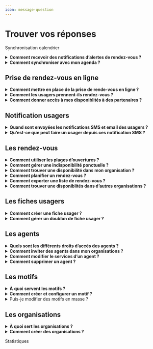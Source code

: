 ```yaml
---
icon: message-question
---
```


# Trouver vos réponses

Synchronisation calendrier

<details>

<summary><strong>Comment recevoir des notifications d’alertes de rendez-vous ?</strong></summary>

Cette fonctionnalité permet de recevoir des notifications par email lorsqu’un rendez-vous est ajouté, modifié ou annulé dans un agenda. Elle répond au besoin des agents souhaitant être alertés en cas de changement dans leur planning.

Vous pouvez personnaliser vos préférences de notification dans l’onglet **"Mon Compte"**, accessible en cliquant sur votre prénom en haut à droite de votre calendrier.

Chaque email contient une pièce jointe au format **ICS**, compatible avec la plupart des logiciels de calendrier. Votre calendrier externe reconnaîtra automatiquement ces mises à jour, bien que certains logiciels demandent une validation manuelle des modifications.

</details>

<details>

<summary><strong>Comment synchroniser avec mon agenda ?</strong></summary>

Cette fonctionnalité permet d'envoyer les informations des rendez-vous planifié dans un agenda extérieur à RDV Service Public. Elle répond au besoin de faire afficher les rendez-vous planifié dans un agenda du quotidien, souvent utilisé dans les administrations pour gérer leur quotidien métier en dehors des rendez-vous (réunion d'équipe etc ...)

#### Notes générales&#x20;

RDV Service Public propose différents mécanismes de synchronisation. Voici quelques remarques importantes valables pour tous les mécanismes :

* Pour protéger les données personnelles de vos usagers, les événements envoyés à votre logiciel de calendrier externe ne contiendront que le motif, l'adresse du rendez-vous et un lien vers les détails dans RDV Service Public ;&#x20;
* Nous proposons de synchroniser les créations, changements et annulations depuis RDV Service Public vers les logiciels de calendrier externes mais pas l’inverse. Si vous supprimez un RDV depuis votre logiciel de calendrier externe, cela ne sera pas répercuté dans RDV Service Public et l’usager n’en sera pas averti.

#### S**ynchronisation par email**

Cette synchronisation envoie un email pour chaque création, modification ou annulation de RDV.&#x20;

Chaque email contient une pièce jointe au format ICS, un format largement supporté. Votre logiciel de calendrier externe reconnaîtra ces emails et mettra automatiquement à jour les évènements dans votre calendrier. Certains logiciels de calendrier demandent « d’accepter » chaque modification.

Vous pouvez modifier vos préférences de notifications email dans l’espace « Mon Compte » accessible en cliquant sur votre prénom en haut à droite depuis votre vue calendrier.

#### **Synchronisation Webcal**

Webcal est un protocole largement supporté par les logiciels de calendrier.&#x20;

Nous vous fournissons une URL individuelle fournissant le contenu de votre agenda au format ICS. Cette URL peut être récupérée depuis dans l’espace « Mon Compte » accessible en cliquant sur votre prénom en haut à droite depuis votre vue calendrier. Il suffit de copier cette URL dans votre logiciel de calendrier externe et la synchronisation se fera automatiquement.

Si vous synchronisez votre agenda RDV Solidarités avec Google Agenda, la mise à jour peut prendre jusqu'à 12 heures. Avec le calendrier Outlook, l'affichage est plus rapide, généralement dans l'heure suivant la prise de rendez-vous.

La synchronisation WebCal n’est pas instantanée. \
\
La fréquence de mise à jour dépend de chaque logiciel de calendrier externe. Avec Google Agenda par exemple, la mise à jour peut prendre jusqu’à 12h. Avec Outlook, cette fréquence est généralement d’environ une heure mais chaque logiciel peut se comporter différemment.

#### Synchronisation spécifique Outlook

Il existe deux grandes versions d'Outlook :&#x20;

* Outlook hébergé à distance, aussi appelé Microsoft 365
* Outlook hébergé sur place par l’administration, aussi appelé Microsoft Exchange

Nous avons un prototype de synchronisation spécifique pour la version hébergée à distance (Microsoft 365). N’hésitez pas à nous contacter si vous souhaitez l’expérimenter sur votre territoire.&#x20;

Nous ne fournissons pour l’instant pas de solution spécifique pour Outlook hébergé sur place (Microsoft Exchange). Certaines structures utilisant RDV Service Public et ce type d’Outlook ont cependant mis en place des solutions via webhooks (voir ci-dessous).

#### Synchronisation via webhooks

Cette solution demande du développement spécifique en interne par votre DSI.

Les webhooks sont une manière de communiquer entre deux systèmes d’information. Nous proposons d’émettre des webhooks vers le SI de votre organisation.&#x20;

Il est possible de développer un logiciel dans votre SI pour recevoir ces webhooks et mettre à jour les calendriers des agents en conséquence. Cette solution est déjà en place dans plusieurs structures utilisant RDV Service Public.

Vous trouverez des informations techniques ici : [https://github.com/betagouv/rdv-service-public/blob/production/docs/api/webhooks/api-notifications-webhooks.md](https://github.com/betagouv/rdv-service-public/blob/production/docs/api/webhooks/api-notifications-webhooks.md)

</details>

## Prise de rendez-vous en ligne

<details>

<summary><strong>Comment mettre en place de la prise de rende-vous en ligne ?</strong></summary>

Cette fonctionnalité permet aux usagers d’accéder aux disponibilités de votre organisation et de planifier un rendez-vous en toute autonomie, depuis un ordinateur ou un téléphone.

Pour activer cette option, trois étapes sont nécessaires :

**1. Configurer des motifs ouverts à la réservation en ligne**

Dans les paramètres des motifs, sélectionnez au moins un motif et activez l’option **"Ouvert aux agents et aux usagers"**. Vous pouvez également :

* Définir un délai minimum et maximum de réservation.
* Ajouter des instructions personnalisées dans l’onglet **"Instruction et notification"**.

**2. Configurer une plage d’ouverture**

Créez une plage d’ouverture en y associant des motifs configurés pour la réservation en ligne. Ces motifs sont identifiés par une pastille spécifique dans l’écran de suivi des motifs.

**3. Partager votre URL de prise de rendez-vous**

Un lien URL est disponible dans le menu **"Réservation en ligne"**. Ce lien permet aux usagers et prescripteurs d’accéder directement à vos disponibilités via un navigateur web. Vous pouvez partager cette URL ou l’intégrer dans différents supports, tels que votre site internet ou une plaquette numérique.

</details>

<details>

<summary><strong>Comment les usagers prennent-ils rendez-vous ?</strong></summary>

Les usagers peuvent prendre rendez-vous en ligne si cette option est activée et que vous avez partagé votre lien de réservation. Ce lien peut être diffusé sur votre site web ou tout autre support.

Une fois sur la plateforme, ils pourront :

1. Choisir un service et un motif de rendez-vous.&#x20;
2. Sélectionner un créneau disponible
3. S’identifier pour confirmer leur rendez-vous.

Deux options d’identification :

1. **FranceConnect** : les informations de contact sont récupérées automatiquement. C'est le parcours le plus rapide et sécurisé.&#x20;
2. **Création de compte** : si l’usager ne passe pas par FranceConnect, il doit renseigner son nom, prénom, email et (optionnellement) son numéro de téléphone. Un email de vérification lui sera envoyé, et en cliquant sur le lien de vérificatio présent dans le mail, il sera redirigé vers son parcours et pourra finaliser son rendez-vous.&#x20;

</details>

<details>

<summary><strong>Comment donner accès à mes disponiblités à des partenaires ?</strong> </summary>

La fonctionnalité **prescripteur** permet à un partenaire extérieur (ex. : association, administration, collectivité) de planifier des rendez-vous pour un usager dans vos disponibilités. Cela facilite le parcours des usagers en permettant à différentes entités administratives de rediriger les usagers vers un rendez-vous dans votre structure.&#x20;

#### **Comment ça fonctionne ?**

1. **Configuration** : Activez des motifs de rendez-vous ouverts à la réservation en ligne dans vos disponibilités.
2. **Partage de l'URL** : Envoyez l'URL de réservation en ligne à vos partenaires.&#x20;
3. **Notifications** :
   * **Prescripteur** : Reçoit un e-mail de confirmation du rendez-vous.
   * **Usager** : Reçoit une confirmation et un rappel 48 heures avant le rendez-vous.
   * **Professionnel** : Le rendez-vous apparaît dans son agenda, avec synchronisation possible.

**Que doit faire un prescripteur ?**

1. Accédez à la **prise de rendez-vous en ligne** et sélectionnez :
   * **Motif du rendez-vous**
   * **Créneau de rendez-vous**
2. Cliquez sur **"Je suis un prescripteur qui oriente un bénéficiaire"**.
3. Saisissez vos coordonnées et celles de l'usager.
4. Confirmez le rendez-vous. Un récapitulatif sera généré à la fin.

</details>

## Notification usagers

<details>

<summary><strong>Quand sont envoyées les notifications SMS et email des usagers ?</strong></summary>

Cette fonctionnalité permet d'automatiser les informations de rendez-vous à vos usagers. Elle répond à plusieurs besoins agents et usagers. Elle permet de diminuer l'absentéisme et d'éviter les manipulation de rappel chronophage pour les agents. Elle permet aussi à l'usager de garder une trace des informations du rendez-vous dans son téléphone.&#x20;

Plusieurs actions déclenchent l'envoi de SMS :&#x20;

* Une notification de **confirmation** est envoyée immédiatement après la création du rendez-vous.
* Une notification de **rappel** est envoyée à l'usager 48h avant le rendez-vous (hors jours fériés et dimanches).
* Une notification de **rendez-vous modifié** : l'usager reçoit immédiatement une notification en cas de modification du rendez-vous.
* Une notification de **rendez-vous annulé** : l'usager reçoit immédiatement une notification en cas d'annulation du rendez-vous. Si l'usager est à l'origine de l'annulation, il doit le faire au moins 4 heures avant l'heure prévue du rendez-vous.

</details>

<details>

<summary><strong>Qu’est-ce que peut faire un usager depuis ces notification SMS ?</strong></summary>

Chaque usager recevra une notification par SMS et/ou email.

* Le SMS contiendra un lien "Infos/Annulation".
* En cliquant dessus, il accèdera à une page web où il devra saisir les trois premières lettres de son nom de famille.
* S'il les saisit correctement, il verra un récapitulatif de son rendez-vous avec les instructions associées ainsi que les informations de contact de votre organisation.&#x20;

Un bouton "Annuler le rendez-vous" lui permettra d’annuler sans vous contacter, jusqu’à **4 heures avant** l’heure prévue. Au-delà, il devra vous contacter via les informations de contact disponible dans le récapitulatif de rendez-vous. &#x20;

</details>

## Les rendez-vous

<details>

<summary><strong>Comment utiliser les plages d’ouvertures ?</strong></summary>

Les plages d’ouverture permettent de définir les disponibilités d’un agent. Une fois configurées, elles simplifient la prise de rendez-vous : les agents peuvent directement rechercher un créneau via le bouton "Trouver un RDV", évitant ainsi une consultation fastidieuse des agendas individuels.

Pour créer une plage d’ouverture :&#x20;

* &#x20;Accédez au menu **"Plages d’ouverture"** dans l’onglet **"Planning"**.&#x20;
* Cliquer sur **"Créer une plage d’ouverture"**.

Lors de la création, sélectionnez un ou plusieurs motifs pour indiquer les types de rendez-vous possibles. Cette option est particulièrement utile si certains motifs nécessitent du matériel spécifique.

Si un motif est ouvert à la réservation en ligne, la plage d’ouverture sera accessible aux réservations en ligne depuis votre url de prise de rendez-vous en ligne.&#x20;

Vous pouvez créer une plage exceptionnelle (pour un jour unique) ou récurrente (tous les jours de la semaine). Pour une répétition, indiquez d’abord les horaires, puis cochez l’option **"Répéter"**.

Les plages d’ouverture de plus d’un an sont automatiquement supprimées.

</details>

<details>

<summary><strong>Comment gérer une indisponibilité ponctuelle ?</strong></summary>

Les indisponibilités permettent de signaler vos absences ponctuelles ou régulières à vos collègues et aux usagers. Cette fonctionnalité évite de modifier les plages d'ouvertures en cas d'indisponiblité ponctuelle des agents. Si une indisponibilité couvre la période d'une plage d'ouverture, les disponibilités de cette période seront supprimées.

Pour créer une indisponibilité :

1. Accédez au menu _**planning**_
2. Sélectionnez _**indisponibilité**_
3. Cliquez sur "créer une indisponibilité"
4. Renseignez les informations demandées

Vous pouvez configurer des absences ponctuelles ou récurrentes en utilisant l'option _**répéter**_.

Les indisponibilités apparaissent en gris sur votre agenda et ceux de vos collègues.&#x20;

Pour une indisponibilité récurrente, il n'est pas possible de supprimer une seule occurrence. Vous devrez supprimer l'indisponibilité récurrente entière et en créer une nouvelle excluant l'occurrence non désirée.

</details>

<details>

<summary><strong>Comment trouver une disponibilité dans mon organisation ?</strong></summary>

Le bouton **"Trouver un rendez-vous"** permet de rechercher rapidement des disponibilités dans votre organisation ou service, évitant ainsi une consultation manuelle des agendas.

Pour utiliser cette fonctionnalité :&#x20;

1. Cliquez sur **"Trouver un rendez-vous"** pour accéder au moteur de recherche.
2. Spécifiez vos critères : service, motif, agent, lieu et date.
3. Cliquez sur **"Afficher les créneaux"** pour voir les disponibilités correspondantes.

Conditions d’accès :

* Disponible uniquement si les agents ont configuré leurs plages d’ouverture.
* **Administrateurs et secrétariats** : accès à toutes les disponibilités.
* **Agents simples** : accès uniquement aux créneaux de leur service.

Si plusieurs agents sont disponibles sur le même créneau et motif, la première disponibilité enregistrée sera sélectionnée.

</details>

<details>

<summary><strong>Comment planifier un rendez-vous ?</strong></summary>

Après avoir sélectionné une disponibilité via **"Trouver un RDV"**, vous passerez à la planification du rendez-vous :&#x20;

1. **Associer un usager** :&#x20;

* Recherchez l’usager en tapant les premières lettres de son nom ou prénom.
* Vous verrez les fiches usagers de votre organisation et, de façon partiellement masquée, celles d’autres organisations de votre territoire

💡 **Plusieurs usagers peuvent être ajoutés à un rendez-vous.**

2. **Vérifier et modifier les informations** :

* Un récapitulatif s’affiche avec la date, l’heure, l’agent et le lieu du rendez-vous.

💡 **Chaque champ peut être modifié si nécessaire.**

3. **Gérer les notifications** :

* Un dernier récap vous permet d’activer ou désactiver les notifications pour ce rendez-vous.

</details>

<details>

<summary><strong>Comment exporter une liste de rendez-vous ?</strong></summary>

Le **statut d’agent administrateur** permet d’extraire les statistiques de votre organisation au format **.xls**, en complément de leur visualisation dans l’onglet **Statistiques**.

#### Pour exporter les données :

1. Accédez au menu **"Liste des RDV"**.
2. Compléter les différents champ pour affiner les critères de votre export&#x20;
3. Cliquer sur **"rafraichir la liste"**&#x20;
4. Cliquez sur **"Exporter"** après avoir renseigné vos critères.
5. Retrouvez vos exports dans la page **"Vos exports"**, accessible depuis votre compte (en haut à droite).

💡 **L’extraction se fait par organisation. Si vous en gérez plusieurs, vous devez effectuer une exportation pour chacune.**

</details>

<details>

<summary><strong>Comment trouver une disponiblités dans d’autres organisations ?</strong></summary>

Vous pouvez permettre aux agents de planifier des rendez-vous dans d'autres organisations si vous disposez de plusieurs organisations. Ce parcours est possible par la fonctionnalité **"prescripteur".**&#x20;

Elle permet aux agents de partager leurs disponibilités et de planifier des rendez-vous dans **toutes les organisations** de leur territoire.

Pour configurer :&#x20;

Il est nécessaire de configurer vos motifs **"ouvert aux prescripteur"** depuis l'écran de configuration des motifs. Plus précisément, depuis l'onglet "réservation en ligne" présent dans l'écran de configuration des motifs.&#x20;

Pour l’utiliser :&#x20;

Si des motifs ouverts aux prescripteurs ont été configurés, vous pouvez accéder aux disponibilités d’autres organisations via **"Trouver un rendez-vous"** :

1. Cliquez sur **"Élargir votre recherche"**.
2. Sélectionnez les informations du rendez-vous (motif, lieu, créneau, usagers).
3. Cliquez sur **"Confirmer le RDV"** pour finaliser le rendez-vous.&#x20;

</details>

## Les fiches usagers

<details>

<summary><strong>Comment créer une fiche usager ?</strong></summary>

Pour créer une fiche :&#x20;

1. Dans le menu **"Usager"**, cliquez sur **"Créer un usager"** ou depuis le parcours **"Trouver un RDV"** cliquer sur **"Créer un usager"**
2. Seuls le nom et le prénom sont obligatoires.
3. La fiche sera rattachée à **l’organisation de l’agent** qui l’a créée.
4. Cliquez sur **"Créer usager"** pour valider.

**💡 Vérifiez l’orthographe des noms et prénoms pour éviter les doublons.**

Une fois créée, la fiche contient :

* Les **informations générales** de l’usager.
* Son **historique** et le **statut de ses rendez-vous**.
* Une option pour l’**inviter à créer un compte**, afin qu’il puisse **modifier ses infos** et **gérer ses rendez-vous** en autonomie depuis son esapce personnel.&#x20;

</details>

<details>

<summary><strong>Comment gérer un doublon de fiche usager ?</strong></summary>

Les doublons peuvent apparaître lorsque :

* Un professionnel crée une fiche **sans e-mail**, puis l’usager crée un compte avec une adresse e-mail.
* Une faute de frappe lors d’une recherche fait croire qu’aucune fiche n’existe.

**💡 L’outil ne fusionne pas automatiquement les fiches, car l’unicité repose uniquement sur l’e-mail.**

Pour fusionner des fiches usagers :&#x20;

1. Allez dans le menu **"Usagers"**.
2. Cliquez sur **"Fusionner deux usagers"**.
3. Entrez le nom de l’usager en double dans chaque colonne.
4. Comparez les fiches :
   * **Différences en orange**, **similitudes en vert**.
   * Sélectionnez les informations à conserver.
5. Validez pour créer une **fiche unique fusionnée**.

</details>

## Les agents

<details>

<summary><strong>Quels sont les différents droits d’accès des agents ?</strong></summary>

#### **Agent Basique**

L'**Agent Basique** a accès aux fonctionnalités de planification de rendez-vous. Il peut :

* Créer des fiches usagers,
* Planifier des rendez-vous
* Créer des plages d'ouvertures&#x20;
* Rechercher des disponibilités dans les agendas de ses collègues

💡 **Sa visibilité est limitée aux agents de son service et de son organisation. Pour associer un agent à plusieurs services ou organisations.**&#x20;

#### **Agent Admin**

L'**Agent Admin** a une **visibilité étendue** sur toutes les organisations auxquelles il est associé. Il peut :

* Rechercher des disponibilités dans tous les services de son organisation,
* Accéder à l'onglet **Paramètres** pour créer des motifs, lieux et inviter des agents,
* Être associé à plusieurs organisations.

#### **Agent Admin de Territoire**

L'**Agent Admin de Territoire** a une **visibilité totale** sur tous les agendas du territoire et tous les services/organisations. Il a également accès aux paramètres de tous les services et organisations du territoire et peut :

* Modifier les droits d'accès des agents,
* Créer des organisations et former des équipes.

💡 **Plusieurs Agents Admin de Territoire peuvent être définis.**&#x20;

#### **Agent Secrétariat**

Un **Agent du service secrétariat** bénéficie de droits de visibilité supérieurs. Il peut :

* Rechercher des disponibilités sur tous les agendas de l'organisation mais avec des droits d'un agent basique.&#x20;
* Planifier des rendez-vous dans n'importe quel agenda de l'organisation (tous services confondus).\
  Sa principale fonction est de planifier des rendez-vous, mais il peut aussi planifier dans son propre agenda.

💡 **Un Agent Admin doit ouvrir les motifs de prise de rendez-vous pour les agents du service secrétariat s'ils doivent réaliser des rendez-vous.**&#x20;

</details>

<details>

<summary><strong>Comment inviter des agents dans mon organisations ?</strong></summary>

Pour inviter un agent :&#x20;

1. Allez dans **"Paramètres"**, puis **"Agents"**.
2. Cliquez sur **"Inviter un agent"**.
3. Choisissez un niveau d'accès.&#x20;
4. Entrez l’adresse e-mail de l'agent.&#x20;
5. Enfin, sélectionnez un service auquel associer l'agent.&#x20;
6. Il recevra une invitation pour créer son compte. Une fois l’invitation acceptée, l'agent devra créer un mot de passe pour se connecter.&#x20;

💡 **Si vous invitez un agent dans plusieurs organisations, chaque invitation sera validée automatiquement après la première, sans nouvel email d'invitation.**&#x20;

</details>

<details>

<summary><strong>Comment modifier le services d’un agent ?</strong></summary>

Pour modifier le service d'un agent :&#x20;

* Accéder à votre espace Admin de Territoire&#x20;
* Cliquer sur "agent" et sélectionner "modifier".&#x20;
* Associer l'agent à un ou plusieurs services pour définir ses droits d'accès.&#x20;

**💡 Seul un agent admin de territoire pour modifier les services d'un agent.**&#x20;

</details>

<details>

<summary><strong>Comment supprimer un agent ?</strong> </summary>

Pour supprimer un agent :&#x20;

1. Allez dans **"Paramètres"**, puis **"Agents"**.
2. Cliquez sur l’icône **"Supprimer"** à côté de l'agent.
3. Si l'agent a des rendez-vous à venir, une alerte vous empêchera de le supprimer. Vous devrez réaffecter ces rendez-vous avant de supprimer l'agent.

**💡 Les agents inactifs (non connectés depuis 30 jours) auront l’étiquette "inactif" à côté de leur nom.**

</details>

## Les motifs

<details>

<summary><strong>À</strong> <strong>quoi servent les motifs ?</strong> </summary>

Le motif est la raison du rendez-vous. Il permet de catégoriser les prises de rendez-vous, d’informer l’agent sur le contenu attendu et d’affiner les options (présentiel, téléphone, visio). Il permet également une configuration fine des disponibilités des agents selon leurs compétences et ou plage d'ouverture.&#x20;

</details>

<details>

<summary><strong>Comment créer et configurer un motif ?</strong></summary>



</details>

<details>

<summary>Puis-je modifier des motifs en masse ? </summary>



</details>

## Les organisations

<details>

<summary><strong>À quoi sert les organisations ?</strong></summary>

Les organisations permettent de gérer différents sites de rendez-vous au sein de la même entité administrative. Par exemple, une commune peut avoir plusieurs organisations : mairie, CCAS, médiathèque, etc. Cette fonctionnalité est utile si vous souhaitez créer des cloisonnements entre les agents de votre structure.&#x20;

En effet, créer plusieurs organisations permet de **cloisonner** vos agents selon le lieu d'exercice de leurs missions. Un agent d'une organisation (A) n’aura pas accès aux agendas ni aux options d’une autre organisation (B). Bien que vous pouvez, au besoin, associer un agent à plusieurs organisations.&#x20;

</details>

<details>

<summary><strong>Comment créer des organisations ?</strong></summary>

Pour créer une nouvelle organisation :&#x20;

1. Allez dans le **menu "Espace Admin"** depuis **Paramètres**.
2. Cliquez sur **"Organisations"**, puis sur **"Créer une organisation"**.
3. L'agent admin de territoire qui crée l'organisation devient automatiquement le premier agent associé.
4. Cet agent admin pourra ensuite inviter d'autres agents dans cette organisation si nécessaire.

**💡 Seul un agent admin de territoire pour créer des organisations.**&#x20;

</details>



Statistiques
